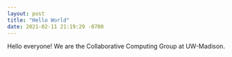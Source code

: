 ```yaml
---
layout: post
title: "Hello World"
date: 2021-02-11 21:19:29 -0700
---
```


Hello everyone! We are the Collaborative Computing Group at UW-Madison.
